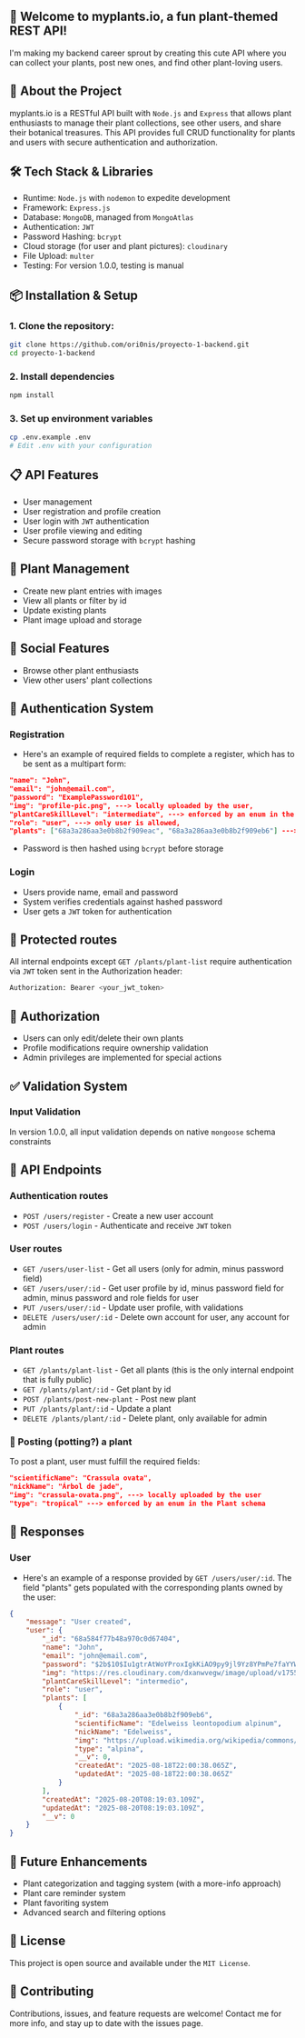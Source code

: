 ## 🌱 Welcome to myplants.io, a fun plant-themed REST API!
I'm making my backend career sprout by creating this cute API where you can collect your plants, post new ones, and find other plant-loving users.

## 🌿 About the Project
myplants.io is a RESTful API built with ``Node.js`` and ``Express`` that allows plant enthusiasts to manage their plant collections, see other users, and share their botanical treasures. This API provides full CRUD functionality for plants and users with secure authentication and authorization.

## 🛠️ Tech Stack & Libraries
- Runtime: ``Node.js`` with ``nodemon`` to expedite development
- Framework: ``Express.js``
- Database: ``MongoDB``, managed from ``MongoAtlas`` 
- Authentication: ``JWT``
- Password Hashing: ``bcrypt``
- Cloud storage (for user and plant pictures): ``cloudinary``
- File Upload: ``multer``
- Testing: For version 1.0.0, testing is manual

## 📦 Installation & Setup
### 1. Clone the repository:

```bash
git clone https://github.com/ori0nis/proyecto-1-backend.git
cd proyecto-1-backend
```

### 2. Install dependencies

```bash
npm install
```

### 3. Set up environment variables

```bash
cp .env.example .env
# Edit .env with your configuration
```

## 📋 API Features
- User management
- User registration and profile creation
- User login with ``JWT`` authentication
- User profile viewing and editing
- Secure password storage with ``bcrypt`` hashing

## 👔 Plant Management
- Create new plant entries with images
- View all plants or filter by id
- Update existing plants
- Plant image upload and storage

## 📱 Social Features
- Browse other plant enthusiasts
- View other users' plant collections

## 🔐 Authentication System
### Registration
- Here's an example of required fields to complete a register, which has to be sent as a multipart form:

```json
"name": "John",
"email": "john@email.com",
"password": "ExamplePassword101",
"img": "profile-pic.png", ---> locally uploaded by the user,
"plantCareSkillLevel": "intermediate", ---> enforced by an enum in the User schema,
"role": "user", ---> only user is allowed,
"plants": ["68a3a286aa3e0b8b2f909eac", "68a3a286aa3e0b8b2f909eb6"] ---> plant id's can be found in the public plant list. User must send each as a "plants" field in the multipart form
```

- Password is then hashed using ``bcrypt`` before storage

### Login
- Users provide name, email and password
- System verifies credentials against hashed password
- User gets a ``JWT`` token for authentication

## 🚫 Protected routes
All internal endpoints except ``GET /plants/plant-list`` require authentication via ``JWT`` token sent in the Authorization header:

```bash
Authorization: Bearer <your_jwt_token>
```

## 🔑 Authorization
- Users can only edit/delete their own plants
- Profile modifications require ownership validation
- Admin privileges are implemented for special actions

## ✅ Validation System
### Input Validation
In version 1.0.0, all input validation depends on native ``mongoose`` schema constraints

## 🚀 API Endpoints
### Authentication routes
- ``POST /users/register`` - Create a new user account
- ``POST /users/login`` - Authenticate and receive ``JWT`` token

### User routes
- ``GET /users/user-list`` - Get all users (only for admin, minus password field)
- ``GET /users/user/:id`` - Get user profile by id, minus password field for admin, minus password and role fields for user
- ``PUT /users/user/:id`` - Update user profile, with validations
- ``DELETE /users/user/:id`` - Delete own account for user, any account for admin

### Plant routes
- ``GET /plants/plant-list`` - Get all plants (this is the only internal endpoint that is fully public)
- ``GET /plants/plant/:id`` - Get plant by id
- ``POST /plants/post-new-plant`` - Post new plant
- ``PUT /plants/plant/:id`` - Update a plant
- ``DELETE /plants/plant/:id`` - Delete plant, only available for admin

### 🌱 Posting (potting?) a plant
To post a plant, user must fulfill the required fields:

```json
"scientificName": "Crassula ovata",
"nickName": "Árbol de jade",
"img": "crassula-ovata.png", ---> locally uploaded by the user
"type": "tropical" ---> enforced by an enum in the Plant schema
```

## 📢 Responses
### User
- Here's an example of a response provided by ``GET /users/user/:id``. The field "plants" gets populated with the corresponding plants owned by the user:

```json
{
	"message": "User created",
	"user": {
		"_id": "68a584f77b48a970c0d67404",
		"name": "John",
		"email": "john@email.com",
		"password": "$2b$10$Iu1gtrAtWoYProxIgkKiAO9py9jl9Yz8YPmPe7faYYWDw982EePlu",
		"img": "https://res.cloudinary.com/dxanwvegw/image/upload/v1755677929/myplants.io/s2mpclzlekfgbigtofuf.png",
		"plantCareSkillLevel": "intermedio",
		"role": "user",
		"plants": [
			{
				"_id": "68a3a286aa3e0b8b2f909eb6",
				"scientificName": "Edelweiss leontopodium alpinum",
				"nickName": "Edelweiss",
				"img": "https://upload.wikimedia.org/wikipedia/commons/0/0e/Leontopodium_alpinum_%28Edelweiss%29.jpg",
				"type": "alpina",
				"__v": 0,
				"createdAt": "2025-08-18T22:00:38.065Z",
				"updatedAt": "2025-08-18T22:00:38.065Z"
			}
		],
		"createdAt": "2025-08-20T08:19:03.109Z",
		"updatedAt": "2025-08-20T08:19:03.109Z",
		"__v": 0
	}
}
```

## 🌟 Future Enhancements
- Plant categorization and tagging system (with a more-info approach)
- Plant care reminder system
- Plant favoriting system
- Advanced search and filtering options

## 📄 License
This project is open source and available under the ``MIT License``.

## 🤝 Contributing
Contributions, issues, and feature requests are welcome! Contact me for more info, and stay up to date with the issues page.


